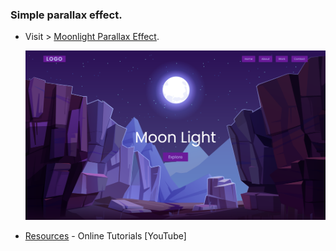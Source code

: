 ### Simple parallax effect.

- Visit > [Moonlight Parallax Effect](https://ugurkarakurt.github.io/Frontend-Challanges/Moonlight-Parallax-Effect/).

  ![plot](./assets/images/screenShot.png)

- [Resources](https://www.youtube.com/channel/UCbwXnUipZsLfUckBPsC7Jog) - Online Tutorials [YouTube]
